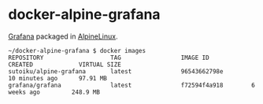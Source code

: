 # docker-alpine-grafana
[Grafana](http://grafana.org/) packaged in [AlpineLinux](http://alpinelinux.org/).

```
~/docker-alpine-grafana $ docker images
REPOSITORY                   TAG                 IMAGE ID            CREATED             VIRTUAL SIZE
sutoiku/alpine-grafana       latest              96543662798e        10 minutes ago      97.91 MB
grafana/grafana              latest              f72594f4a918        6 weeks ago         248.9 MB
```

